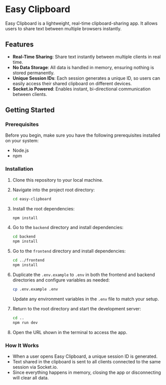 # Easy Clipboard

Easy Clipboard is a lightweight, real-time clipboard-sharing app. It allows users to share text between multiple browsers instantly.

## Features

- **Real-Time Sharing**: Share text instantly between multiple clients in real time.
- **No Data Storage**: All data is handled in memory, ensuring nothing is stored permanently.
- **Unique Session IDs**: Each session generates a unique ID, so users can easily access their shared clipboard on different devices.
- **Socket.io Powered**: Enables instant, bi-directional communication between clients.

## Getting Started

### Prerequisites

Before you begin, make sure you have the following prerequisites installed on your system:

- Node.js
- npm

### Installation

1. Clone this repository to your local machine.
2. Navigate into the project root directory:
   ```bash
   cd easy-clipboard
   ```
3. Install the root dependencies:
   ```bash
   npm install
   ```
4. Go to the `backend` directory and install dependencies:
   ```bash
   cd backend
   npm install
   ```
5. Go to the `frontend` directory and install dependencies:
   ```bash
   cd ../frontend
   npm install
   ```
6. Duplicate the `.env.example` to `.env` in both the frontend and backend directories and configure variables as needed:
   ```bash
   cp .env.example .env
   ```
   Update any environment variables in the `.env` file to match your setup.

7. Return to the root directory and start the development server:
   ```bash
   cd ..
   npm run dev
   ```
8. Open the URL shown in the terminal to access the app.

### How It Works

- When a user opens Easy Clipboard, a unique session ID is generated.
- Text shared in the clipboard is sent to all clients connected to the same session via Socket.io.
- Since everything happens in memory, closing the app or disconnecting will clear all data.
